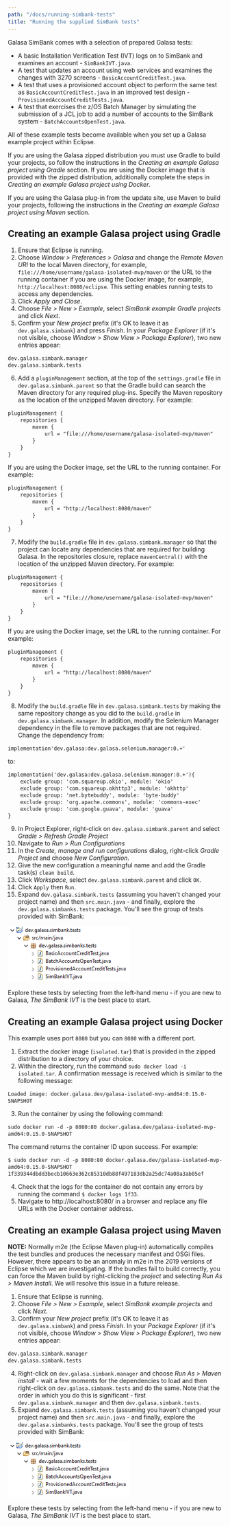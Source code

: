 ```yaml
---
path: "/docs/running-simbank-tests"
title: "Running the supplied SimBank tests"
---
```


Galasa SimBank comes with a selection of prepared Galasa tests:

- A basic Installation Verification Test (IVT) logs on to SimBank and examines an account - `SimBankIVT.java`.
- A test that updates an account using web services and examines the changes with 3270 screens - `BasicAccountCreditTest.java`.
- A test that uses a provisioned account object to perform the same test as `BasicAccountCreditTest.java` in an improved test design - `ProvisionedAccountCreditTests.java`.
- A test that exercises the z/OS Batch Manager by simulating the submission of a JCL job to add a number of accounts to the SimBank system - `BatchAccountsOpenTest.java`.

All of these example tests become available when you set up a Galasa example project within Eclipse.

If you are using the Galasa zipped distribution you must use Gradle to build your projects, so follow the instructions in the _Creating an example Galasa project using Gradle_ section. If you are using the Docker image that is provided with the zipped distribution, additionally complete the steps in _Creating an example Galasa project using Docker_.

If you are using the Galasa plug-in from the update site, use Maven to build your projects, following the instructions in the _Creating an example Galasa project using Maven_ section.

## Creating an example Galasa project using Gradle

1. Ensure that Eclipse is running.
2. Choose _Window > Preferences > Galasa_ and change the _Remote Maven URI_ to the local Maven directory, for example, `file:///home/username/galasa-isolated-mvp/maven` or the URL to the running container if you are using the Docker image, for example, `http://localhost:8080/eclipse`. This setting enables running tests to access any dependencies.
3. Click _Apply and Close_.
4. Choose _File > New > Example_, select _SimBank example Gradle projects_ and click _Next_.
5. Confirm your _New project_ prefix (it's OK to leave it as `dev.galasa.simbank`) and press _Finish_. In your _Package Explorer_ (if it's not visible, choose _Window > Show View > Package Explorer_), two new entries appear:  
```  
dev.galasa.simbank.manager  
dev.galasa.simbank.tests  
```  
6. Add a ```pluginManagement``` section, at the top of the `settings.gradle` file in `dev.galasa.simbank.parent` so that the Gradle build can search the Maven directory for any required plug-ins. Specify the Maven repository as the location of the unzipped Maven directory. For example:
```
pluginManagement {
    repositories {
        maven {
            url = "file:///home/username/galasa-isolated-mvp/maven"
        }
    }
}
```
If you are using the Docker image, set the URL to the running container. For example:
```
pluginManagement {
    repositories {
        maven {
            url = "http://localhost:8080/maven"
        }
    }
}
```  
7. Modify the `build.gradle` file in `dev.galasa.simbank.manager` so that the project can locate any dependencies that are required for building Galasa. In the repositories closure, replace `mavenCentral()` with the location of the unzipped Maven directory. For example:
```
pluginManagement {
    repositories {
        maven {
            url = "file:///home/username/galasa-isolated-mvp/maven"
        }
    }
}
```
If you are using the Docker image, set the URL to the running container. For example:
```
pluginManagement {
    repositories {
        maven {
            url = "http://localhost:8080/maven"
        }
    }
}
```
8. Modify the `build.gradle` file in `dev.galasa.simbank.tests` by making the same repository change as you did to the `build.gradle` in `dev.galasa.simbank.manager`. In addition, modify the Selenium Manager dependency in the file to remove packages that are not required. Change the dependency from:
```
implementation'dev.galasa:dev.galasa.selenium.manager:0.+'
```
to:
```
implementation('dev.galasa:dev.galasa.selenium.manager:0.+'){
    exclude group: 'com.squareup.okio', module: 'okio'
    exclude group: 'com.squareup.okhttp3', module: 'okhttp'
    exclude group: 'net.bytebuddy', module: 'byte-buddy'
    exclude group: 'org.apache.commons', module: 'commons-exec'
    exclude group: 'com.google.guava', module: 'guava'
}
```
9. In Project Explorer, right-click on `dev.galasa.simbank.parent` and select _Gradle > Refresh Gradle Project_
10. Navigate to *Run > Run Configurations*
11. In the *Create, manage and run configurations* dialog, right-click *Gradle Project* and choose *New Configuration*.
12. Give the new configuration a meaningful name and add the Gradle task(s) ```clean build```.
13. Click *Workspace*, select `dev.galasa.simbank.parent` and click `OK`.
14. Click `Apply` then `Run`.
15. Expand `dev.galasa.simbank.tests` (assuming you haven't changed your project name) and then `src.main.java` - and finally, explore the `dev.galasa.simbanks.tests` package. You'll see the group of tests provided with SimBank:

![SimBank tests](./provided-tests.png)

Explore these tests by selecting from the left-hand menu - if you are new to Galasa, _The SimBank IVT_ is the best place to start.

## Creating an example Galasa project using Docker

This example uses port `8080` but you can `8080` with a different port.

1. Extract the docker image (`isolated.tar`) that is provided in the zipped distribution to a directory of your choice.
2. Within the directory, run the command `sudo docker load -i isolated.tar`. A confirmation message is received which is similar to the following message:
```
Loaded image: docker.galasa.dev/galasa-isolated-mvp-amd64:0.15.0-SNAPSHOT
```
3. Run the container by using the following command:
```
sudo docker run -d -p 8080:80 docker.galasa.dev/galasa-isolated-mvp-amd64:0.15.0-SNAPSHOT
```
The command returns the container ID upon success. For example:
```
$ sudo docker run -d -p 8080:80 docker.galasa.dev/galasa-isolated-mvp-amd64:0.15.0-SNAPSHOT
1f339344dbdd3becb10663e362c85310db88f497183db2a25dc74a08a3ab05ef
```
4. Check that the logs for the container do not contain any errors by running the command ```$ docker logs 1f33```.
5. Navigate to http://localhost:8080/ in a browser and replace any file URLs with the Docker container address.  

## Creating an example Galasa project using Maven

<b>NOTE:</b> Normally m2e (the Eclipse Maven plug-in) automatically compiles the test bundles and produces the necessary manifest and OSGi files. However, there appears to be an anomaly in m2e in the 2019 versions of Eclipse which we are investigating. If the bundles fail to build correctly, you can force the Maven build by right-clicking the _project_ and selecting _Run As > Maven Install_. We will resolve this issue in a future release.

1. Ensure that Eclipse is running.
2. Choose _File > New > Example_, select _SimBank example projects_ and click _Next_.
3. Confirm your _New project_ prefix (it's OK to leave it as `dev.galasa.simbank`) and press _Finish_. In your _Package Explorer_ (if it's not visible, choose _Window > Show View > Package Explorer_), two new entries appear:  
```  
dev.galasa.simbank.manager  
dev.galasa.simbank.tests  
```  
4. Right-click on `dev.galasa.simbank.manager` and choose _Run As > Maven install_ - wait a few moments for the dependencies to load and then right-click on `dev.galasa.simbank.tests` and do the same. Note that the order in which you do this is significant - first `dev.galasa.simbank.manager` and then `dev.galasa.simbank.tests`.  
5. Expand `dev.galasa.simbank.tests` (assuming you haven't changed your project name) and then `src.main.java` - and finally, explore the `dev.galasa.simbanks.tests` package. You'll see the group of tests provided with SimBank:

![SimBank tests](./provided-tests.png)

Explore these tests by selecting from the left-hand menu - if you are new to Galasa, _The SimBank IVT_ is the best place to start.

